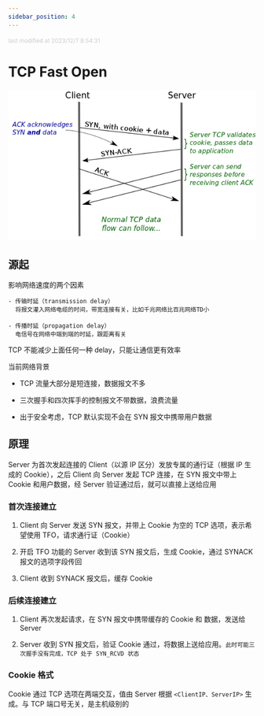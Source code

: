 ```yaml
---
sidebar_position: 4
---
```

    
<small style="color: #ccc;">last modified at 2023/12/7 8:54:31</small>
# TCP Fast Open

![TFO](./assets/tfo.png)

## 源起

影响网络速度的两个因素

```text
- 传输时延（transmission delay）
  将报文灌入网络电缆的时间，带宽连接有关，比如千兆网络比百兆网络TD小

- 传播时延（propagation delay）
  电信号在网络中端到端的时延，跟距离有关
```

TCP 不能减少上面任何一种 delay，只能让通信更有效率

当前网络背景

- TCP 流量大部分是短连接，数据报文不多

- 三次握手和四次挥手的控制报文不带数据，浪费流量

- 出于安全考虑，TCP 默认实现不会在 SYN 报文中携带用户数据

## 原理

Server 为首次发起连接的 Client（以源 IP 区分）发放专属的通行证（根据 IP 生成的 Cookie），之后 Client 向 Server 发起 TCP 连接，在 SYN 报文中带上 Cookie 和用户数据，经 Server 验证通过后，就可以直接上送给应用

### 首次连接建立

1. Client 向 Server 发送 SYN 报文，并带上 Cookie 为空的 TCP 选项，表示希望使用 TFO，请求通行证（Cookie）

2. 开启 TFO 功能的 Server 收到该 SYN 报文后，生成 Cookie，通过 SYNACK 报文的选项字段传回

3. Client 收到 SYNACK 报文后，缓存 Cookie

### 后续连接建立

1. Client 再次发起请求，在 SYN 报文中携带缓存的 Cookie 和 数据，发送给 Server

2. Server 收到 SYN 报文后，验证 Cookie 通过，将数据上送给应用。`此时可能三次握手没有完成，TCP 处于 SYN_RCVD 状态`

### Cookie 格式

Cookie 通过 TCP 选项在两端交互，值由 Server 根据 `<ClientIP、ServerIP>` 生成。与 TCP 端口号无关，是主机级别的

      